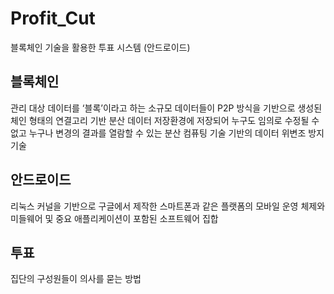 # Profit_Cut

블록체인 기술을 활용한 투표 시스템 (안드로이드)

블록체인
--------
관리 대상 데이터를 ‘블록’이라고 하는 소규모 데이터들이 P2P 방식을 기반으로 생성된 체인 형태의 연결고리 기반 분산 데이터 저장환경에 저장되어 누구도 임의로 수정될 수 없고 누구나 변경의 결과를 열람할 수 있는 분산 컴퓨팅 기술 기반의 데이터 위변조 방지 기술

안드로이드
--------
리눅스 커널을 기반으로 구글에서 제작한 스마트폰과 같은 플랫폼의 모바일 운영 체제와 미들웨어 및 중요 애플리케이션이 포함된 소프트웨어 집합

투표
--------
집단의 구성원들이 의사를 묻는 방법
